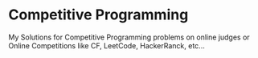 # Competitive Programming
My Solutions for Competitive Programming problems on online judges or Online Competitions like CF, LeetCode, HackerRanck, etc...
